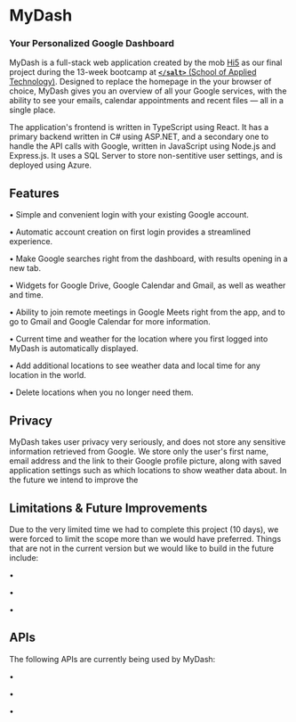 # MyDash

### Your Personalized Google Dashboard

MyDash is a full-stack web application created by the mob [Hi5](https://github.com/Salt-Hi5/) as our final project during the 13-week bootcamp at [**`</salt>`** (School of Applied Technology)](https://www.linkedin.com/company/applied-technology-stockholm/mycompany/). Designed to replace the homepage in the your browser of choice, MyDash gives you an overview of all your Google services, with the ability to see your emails, calendar appointments and recent files — all in a single place.

The application's frontend is written in TypeScript using React. It has a primary backend written in C# using ASP.NET, and a secondary one to handle the API calls with Google, written in JavaScript using Node.js and Express.js. It uses a SQL Server to store non-sentitive user settings, and is deployed using Azure.

<!-- Check out MyDash today at https://salmon-island-036fee403.2.azurestaticapps.net -->

## Features

• Simple and convenient login with your existing Google account.

• Automatic account creation on first login provides a streamlined experience.

• Make Google searches right from the dashboard, with results opening in a new tab.

• Widgets for Google Drive, Google Calendar and Gmail, as well as weather and time.

• Ability to join remote meetings in Google Meets right from the app, and to go to Gmail and Google Calendar for more information.

• Current time and weather for the location where you first logged into MyDash is automatically displayed.

• Add additional locations to see weather data and local time for any location in the world.

• Delete locations when you no longer need them.

## Privacy

MyDash takes user privacy very seriously, and does not store any sensitive information retrieved from Google. We store only the user's first name, email address and the link to their Google profile picture, along with saved application settings such as which locations to show weather data about. In the future we intend to improve the 

## Limitations & Future Improvements

Due to the very limited time we had to complete this project (10 days), we were forced to limit the scope more than we would have preferred. Things that are not in the current version but we would like to build in the future include:

• 

• 

• 

## APIs

The following APIs are currently being used by MyDash:

• 

• 

• 
